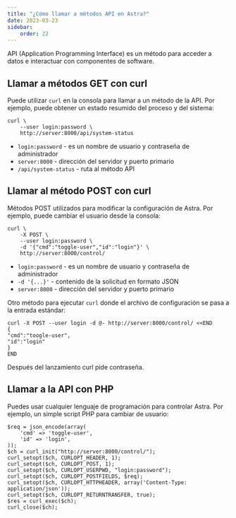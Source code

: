 ```yaml
---
title: "¿Cómo llamar a métodos API en Astra?"
date: 2023-03-23
sidebar:
    order: 22
---
```


API (Application Programming Interface) es un método para acceder a datos e interactuar con componentes de software.

## Llamar a métodos GET con curl[](/es/astra/admin-guide/api/call-api#call-get-methods-with-curl)

Puede utilizar `curl` en la consola para llamar a un método de la API. Por ejemplo, puede obtener un estado resumido del proceso y del sistema:

```
curl \
    --user login:password \
    http://server:8000/api/system-status
```

- `login:password` - es un nombre de usuario y contraseña de administrador
- `server:8000` - dirección del servidor y puerto primario
- `/api/system-status` - ruta al método API

## Llamar al método POST con curl[](/es/astra/admin-guide/api/call-api#call-post-method-with-curl)

Métodos POST utilizados para modificar la configuración de Astra. Por ejemplo, puede cambiar el usuario desde la consola:

```
curl \
    -X POST \
    --user login:password \
    -d '{"cmd":"toggle-user","id":"login"}' \
    http://server:8000/control/
```

- `login:password` - es un nombre de usuario y contraseña de administrador
- `-d '{...}'` - contenido de la solicitud en formato JSON
- `server:8000` - dirección del servidor y puerto primario

Otro método para ejecutar `curl` donde el archivo de configuración se pasa a la entrada estándar:

```
curl -X POST --user login -d @- http://server:8000/control/ <<END
{
"cmd":"toogle-user",
"id":"login"
}
END
```

Después del lanzamiento curl pide contraseña.

## Llamar a la API con PHP[](/es/astra/admin-guide/api/call-api#call-api-with-php)

Puedes usar cualquier lenguaje de programación para controlar Astra. Por ejemplo, un simple script PHP para cambiar de usuario:

```
$req = json_encode(array(
    'cmd' => 'toggle-user',
    'id' => 'login',
));
$ch = curl_init("http://server:8000/control/");
curl_setopt($ch, CURLOPT_HEADER, 1);
curl_setopt($ch, CURLOPT_POST, 1);
curl_setopt($ch, CURLOPT_USERPWD, "login:password");
curl_setopt($ch, CURLOPT_POSTFIELDS, $req);
curl_setopt($ch, CURLOPT_HTTPHEADER, array('Content-Type: application/json'));
curl_setopt($ch, CURLOPT_RETURNTRANSFER, true);
$res = curl_exec($ch);
curl_close($ch);
```
